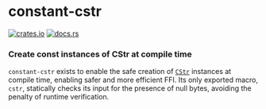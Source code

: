 # constant-cstr
[<img alt="crates.io" src="https://img.shields.io/crates/v/constant-cstr">](https://crates.io/crates/constant-cstr)
[<img alt="docs.rs" src="https://img.shields.io/docsrs/constant-cstr">](https://docs.rs/constant-cstr)
### Create const instances of CStr at compile time

`constant-cstr` exists to enable the safe creation of
[`CStr`](https://doc.rust-lang.org/stable/core/ffi/struct.CStr.html) instances
at compile time, enabling safer and more efficient FFI. Its only exported
macro, `cstr`, statically checks its input for the presence of null bytes,
avoiding the penalty of runtime verification.
